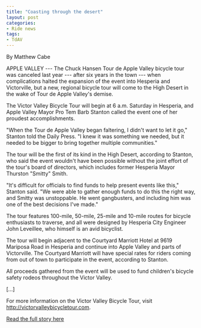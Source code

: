 ```yaml
---
title: "Coasting through the desert"
layout: post
categories:
- Ride news
tags:
- TdAV
---
```


By Matthew Cabe

APPLE VALLEY --- The Chuck Hansen Tour de Apple Valley bicycle tour was canceled last year --- after six years in the town --- when complications halted the expansion of the event into Hesperia and Victorville, but a new, regional bicycle tour will come to the High Desert in the wake of Tour de Apple Valley's demise.

The Victor Valley Bicycle Tour will begin at 6 a.m. Saturday in Hesperia, and Apple Valley Mayor Pro Tem Barb Stanton called the event one of her proudest accomplishments.

"When the Tour de Apple Valley began faltering, I didn't want to let it go," Stanton told the Daily Press. "I knew it was something we needed, but it needed to be bigger to bring together multiple communities."

The tour will be the first of its kind in the High Desert, according to Stanton, who said the event wouldn't have been possible without the joint effort of the tour's board of directors, which includes former Hesperia Mayor Thurston "Smitty" Smith.

"It's difficult for officials to find funds to help present events like this," Stanton said. "We were able to gather enough funds to do this the right way, and Smitty was unstoppable. He went gangbusters, and including him was one of the best decisions I've made."

The tour features 100-mile, 50-mile, 25-mile and 10-mile routes for bicycle enthusiasts to traverse, and all were designed by Hesperia City Engineer John Leveillee, who himself is an avid bicyclist.

The tour will begin adjacent to the Courtyard Marriott Hotel at 9619 Mariposa Road in Hesperia and continue into Apple Valley and parts of Victorville. The Courtyard Marriott will have special rates for riders coming from out of town to participate in the event, according to Stanton.

All proceeds gathered from the event will be used to fund children's bicycle safety rodeos throughout the Victor Valley.

\[...\]

For more information on the Victor Valley Bicycle Tour, visit http://victorvalleybicycletour.com.

[Read the full story here](https://www.vvdailypress.com)
